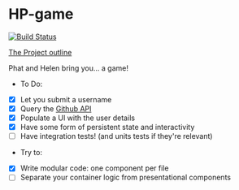 # HP-game

[![Build Status](https://travis-ci.org/helenzhou6/Whack-a-Mole.svg?branch=master)](https://travis-ci.org/helenzhou6/Whack-a-Mole)

[The Project outline](https://github.com/oliverjam/fac-react-project/blob/master/README.md)

Phat and Helen bring you... a game!

* To Do:
- [x] Let you submit a username
- [x] Query the [Github API](https://developer.github.com/v3/)
- [x] Populate a UI with the user details
- [x] Have some form of persistent state and interactivity
- [ ] Have integration tests! (and units tests if they're relevant)

* Try to:
- [x] Write modular code: one component per file
- [ ] Separate your container logic from presentational components